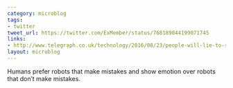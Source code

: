 ```yaml
---
category: microblog
tags:
- twitter
tweet_url: https://twitter.com/ExMember/status/768189044199071745
links:
- http://www.telegraph.co.uk/technology/2016/08/23/people-will-lie-to-robots-to-avoid-hurting-their-feelings-study/
layout: microblog
---
```

Humans prefer robots that make mistakes and show emotion over robots that don’t make mistakes.
